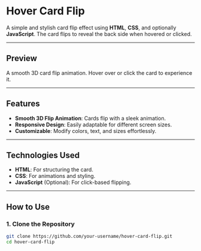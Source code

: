 # Hover Card Flip

A simple and stylish card flip effect using **HTML**, **CSS**, and optionally **JavaScript**. The card flips to reveal the back side when hovered or clicked.

---

## Preview

A smooth 3D card flip animation. Hover over or click the card to experience it. 

---

## Features

- **Smooth 3D Flip Animation**: Cards flip with a sleek animation.
- **Responsive Design**: Easily adaptable for different screen sizes.
- **Customizable**: Modify colors, text, and sizes effortlessly.

---

## Technologies Used

- **HTML**: For structuring the card.
- **CSS**: For animations and styling.
- **JavaScript** (Optional): For click-based flipping.

---

## How to Use

### 1. Clone the Repository
```bash
git clone https://github.com/your-username/hover-card-flip.git
cd hover-card-flip

